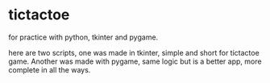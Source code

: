 # tictactoe
for practice with python, tkinter and pygame.

here are two scripts, one was made in tkinter, simple and short for tictactoe game.
Another was made with pygame, same logic but is a better app, more complete in all
the ways.
